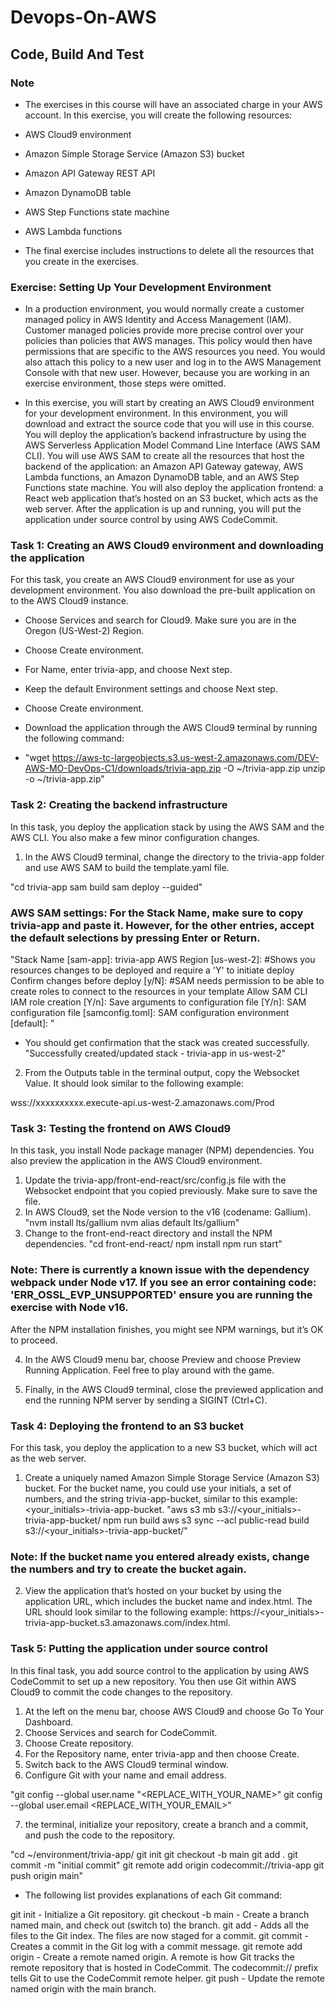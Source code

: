 # Devops-On-AWS
## Code, Build And Test

### Note
* The exercises in this course will have an associated charge in your AWS account. In this exercise, you will create the following resources:

* AWS Cloud9 environment
* Amazon Simple Storage Service (Amazon S3) bucket
* Amazon API Gateway REST API
* Amazon DynamoDB table
* AWS Step Functions state machine
* AWS Lambda functions
  
* The final exercise includes instructions to delete all the resources that you create in the exercises.

### Exercise: Setting Up Your Development Environment
* In a production environment, you would normally create a customer managed policy in AWS Identity and Access Management (IAM). Customer managed policies provide more precise control over your policies than policies that AWS manages. This policy would then have permissions that are specific to the AWS resources you need. You would also attach this policy to a new user and log in to the AWS Management Console with that new user. However, because you are working in an exercise environment, those steps were omitted.

* In this exercise, you will start by creating an AWS Cloud9 environment for your development environment. In this environment, you will download and extract the source code that you will use in this course. You will deploy the application’s backend infrastructure by using the AWS Serverless Application Model Command Line Interface (AWS SAM CLI). You will use AWS SAM to create all the resources that host the backend of the application: an Amazon API Gateway gateway, AWS Lambda functions, an Amazon DynamoDB table, and an AWS Step Functions state machine. You will also deploy the application frontend: a React web application that’s hosted on an S3 bucket, which acts as the web server. After the application is up and running, you will put the application under source control by using AWS CodeCommit.

### Task 1: Creating an AWS Cloud9 environment and downloading the application
For this task, you create an AWS Cloud9 environment for use as your development environment. You also download the pre-built application on to the AWS Cloud9 instance.

*  Choose Services and search for Cloud9. Make sure you are in the Oregon (US-West-2) Region.

*  Choose Create environment.

*  For Name, enter trivia-app, and choose Next step.

*  Keep the default Environment settings and choose Next step.

* Choose Create environment.

* Download the application through the AWS Cloud9 terminal by running the following command:
* "wget https://aws-tc-largeobjects.s3.us-west-2.amazonaws.com/DEV-AWS-MO-DevOps-C1/downloads/trivia-app.zip -O ~/trivia-app.zip
unzip -o ~/trivia-app.zip"

### Task 2: Creating the backend infrastructure
In this task, you deploy the application stack by using the AWS SAM and the AWS CLI. You also make a few minor configuration changes.

1. In the AWS Cloud9 terminal, change the directory to the trivia-app folder and use AWS SAM to build the template.yaml file.

"cd trivia-app
sam build
sam deploy --guided"

### AWS SAM settings: For the Stack Name, make sure to copy trivia-app and paste it. However, for the other entries, accept the default selections by pressing Enter or Return.

"Stack Name [sam-app]: trivia-app
AWS Region [us-west-2]: <Press Enter or Return>
#Shows you resources changes to be deployed and require a 'Y' to initiate deploy
Confirm changes before deploy [y/N]: <Press Enter or Return>
#SAM needs permission to be able to create roles to connect to the resources in your template
Allow SAM CLI IAM role creation [Y/n]: <Press Enter or Return>
Save arguments to configuration file [Y/n]: <Press Enter or Return>
SAM configuration file [samconfig.toml]: <Press Enter or Return>
SAM configuration environment [default]: <Press Enter or Return>"

* You should get confirmation that the stack was created successfully.
"Successfully created/updated stack - trivia-app in us-west-2"

2. From the Outputs table in the terminal output, copy the Websocket Value. It should look similar to the following example:

wss://xxxxxxxxxx.execute-api.us-west-2.amazonaws.com/Prod  

### Task 3: Testing the frontend on AWS Cloud9
In this task, you install Node package manager (NPM) dependencies. You also preview the application in the AWS Cloud9 environment.

1. Update the trivia-app/front-end-react/src/config.js file with the Websocket endpoint that you copied previously. Make sure to save the file.
2. In AWS Cloud9, set the Node version to the v16 (codename: Gallium).
"nvm install lts/gallium
nvm alias default lts/gallium"
3. Change to the front-end-react directory and install the NPM dependencies.
"cd front-end-react/
npm install
npm run start"

### Note: There is currently a known issue with the dependency webpack under Node v17. If you see an error containing code: 'ERR_OSSL_EVP_UNSUPPORTED' ensure you are running the exercise with Node v16.

After the NPM installation finishes, you might see NPM warnings, but it’s OK to proceed.

4. In the AWS Cloud9 menu bar, choose Preview and choose Preview Running Application. Feel free to play around with the game.

5. Finally, in the AWS Cloud9 terminal, close the previewed application and end the running NPM server by sending a SIGINT (Ctrl+C).

### Task 4: Deploying the frontend to an S3 bucket
For this task, you deploy the application to a new S3 bucket, which will act as the web server.

1. Create a uniquely named Amazon Simple Storage Service (Amazon S3) bucket. For the bucket name, you could use your initials, a set of numbers, and the string trivia-app-bucket, similar to this example: <your_initials><numbers>-trivia-app-bucket.
"aws s3 mb s3://<your_initials><numbers>-trivia-app-bucket/
npm run build
aws s3 sync --acl public-read build s3://<your_initials><numbers>-trivia-app-bucket/"
### Note: If the bucket name you entered already exists, change the numbers and try to create the bucket again.

2. View the application that’s hosted on your bucket by using the application URL, which includes the bucket name and index.html. The URL should look similar to the following example: https://<your_initials><numbers>-trivia-app-bucket.s3.amazonaws.com/index.html.


### Task 5: Putting the application under source control
In this final task, you add source control to the application by using AWS CodeCommit to set up a new repository. You then use Git within AWS Cloud9 to commit the code changes to the repository.

1. At the left on the menu bar, choose AWS Cloud9 and choose Go To Your Dashboard.
2. Choose Services and search for CodeCommit.
3. Choose Create repository.
4. For the Repository name, enter trivia-app and then choose Create.
5. Switch back to the AWS Cloud9 terminal window.
6. Configure Git with your name and email address.

"git config --global user.name "<REPLACE_WITH_YOUR_NAME>"
git config --global user.email <REPLACE_WITH_YOUR_EMAIL>"

7.  the terminal, initialize your repository, create a branch and a commit, and push the code to the repository.

"cd ~/environment/trivia-app/
git init
git checkout -b main
git add .
git commit -m "initial commit"
git remote add origin codecommit://trivia-app
git push origin main"

* The following list provides explanations of each Git command:

git init - Initialize a Git repository.
git checkout -b main - Create a branch named main, and check out (switch to) the branch.
git add - Adds all the files to the Git index. The files are now staged for a commit.
git commit - Creates a commit in the Git log with a commit message.
git remote add origin - Create a remote named origin. A remote is how Git tracks the remote repository that is hosted in CodeCommit. The codecommit:// prefix tells Git to use the CodeCommit remote helper.
git push - Update the remote named origin with the main branch.
